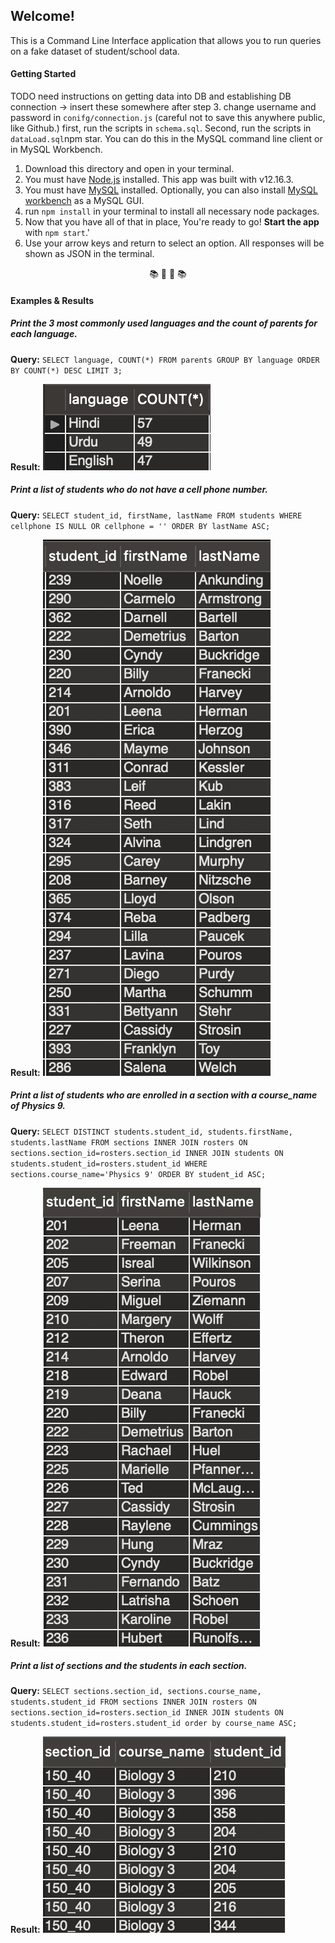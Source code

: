 ## Welcome!
This is a Command Line Interface application that allows you to run queries on a fake dataset of student/school data. 


#### Getting Started

 TODO need instructions on getting data into DB and establishing DB connection -> insert these somewhere after step 3.
    change username and password in `conifg/connection.js` (careful not to save this anywhere public, like Github.)
    first, run the scripts in `schema.sql`. Second, run the scripts in `dataLoad.sql`npm star. You can do this in the MySQL command line client or in MySQL Workbench.  


1. Download this directory and open in your terminal.
2. You must have [Node.js](https://nodejs.org/) installed. This app was built with v12.16.3.
3. You must have [MySQL](https://dev.mysql.com/downloads/mysql) installed. Optionally, you can also install [MySQL workbench](https://dev.mysql.com/downloads/workbench/) as a MySQL GUI.
3. run `npm install` in your terminal to install all necessary node packages.
4. Now that you have all of that in place, You're ready to go! **Start the app** with `npm start`.'
5. Use your arrow keys and return to select an option. All responses will be shown as JSON in the terminal.





<div align="center"> 📚 🏫 📓 📚 </div>

#### Examples & Results

##### Print the 3 most commonly used languages and the count of parents for each language.

**Query:** `SELECT language, COUNT(*) FROM parents GROUP BY language ORDER BY COUNT(*) DESC LIMIT 3;`

**Result:** ![Picture of MySql Results for Query 1](/assets/pictures/Q1.png)

##### Print a list of students who do not have a cell phone number.

**Query:** `SELECT student_id, firstName, lastName FROM students WHERE cellphone IS NULL OR cellphone = '' ORDER BY lastName ASC;`

**Result:** ![Picture of MySql Results for Query 2](/assets/pictures/Q2.png)

##### Print a list of students who are enrolled in a section with a course_name of Physics 9.

**Query:** `SELECT DISTINCT students.student_id, students.firstName, students.lastName FROM sections INNER JOIN rosters ON sections.section_id=rosters.section_id INNER JOIN students ON students.student_id=rosters.student_id WHERE sections.course_name='Physics 9' ORDER BY student_id ASC;`

**Result:** ![Picture of MySql Results for Query 3](/assets/pictures/Q3.png)

##### Print a list of sections and the students in each section.

**Query:** `SELECT sections.section_id, sections.course_name, students.student_id FROM sections INNER JOIN rosters ON sections.section_id=rosters.section_id INNER JOIN students ON students.student_id=rosters.student_id order by course_name ASC;`

**Result:** ![Picture of MySql Results for Query 6](/assets/pictures/Q6.png)

